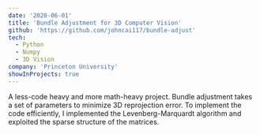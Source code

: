 ```yaml
---
date: '2020-06-01'
title: 'Bundle Adjustment for 3D Computer Vision'
github: 'https://github.com/johncai117/bundle-adjust'
tech:
  - Python
  - Numpy
  - 3D Vision
company: 'Princeton University'
showInProjects: true
---
```


A less-code heavy and more math-heavy project. Bundle adjustment takes a set of parameters to minimize 3D reprojection error. To implement the code efficiently, I implemented the Levenberg-Marquardt algorithm and exploited the sparse structure of the matrices.
